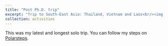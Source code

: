 ```yaml
---
title: "Post Ph.D. trip"
excerpt: "Trip to South-East Asia: Thailand, Vietnam and Laos<br/><img src='/images/activities/vietnam.jpg' style='width:300px;'>"
collection: activities
---
```


This was my latest and longest solo trip. You can follow my steps on [Polarsteps](https://www.polarsteps.com/MaddalenaBin/16318381-post-phd-trip?s=181e0c8b-df65-4d8f-a01f-487f6ed32d42).
